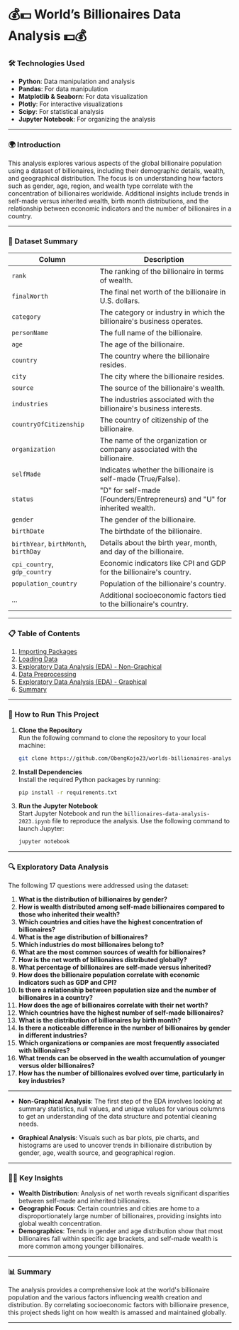 # 💰💵 **World’s Billionaires Data Analysis** 💵💰

### 🛠 Technologies Used

- **Python**: Data manipulation and analysis
- **Pandas**: For data manipulation
- **Matplotlib & Seaborn**: For data visualization
- **Plotly**: For interactive visualizations
- **Scipy**: For statistical analysis
- **Jupyter Notebook**: For organizing the analysis

---
### 🌍 Introduction

This analysis explores various aspects of the global billionaire population using a dataset of billionaires, including their demographic details, wealth, and geographical distribution. The focus is on understanding how factors such as gender, age, region, and wealth type correlate with the concentration of billionaires worldwide. Additional insights include trends in self-made versus inherited wealth, birth month distributions, and the relationship between economic indicators and the number of billionaires in a country.

---

### 💾 Dataset Summary

| Column                             | Description                                                   |
|------------------------------------|---------------------------------------------------------------|
| `rank`                             | The ranking of the billionaire in terms of wealth.             |
| `finalWorth`                       | The final net worth of the billionaire in U.S. dollars.        |
| `category`                         | The category or industry in which the billionaire's business operates. |
| `personName`                       | The full name of the billionaire.                             |
| `age`                              | The age of the billionaire.                                   |
| `country`                          | The country where the billionaire resides.                    |
| `city`                             | The city where the billionaire resides.                       |
| `source`                           | The source of the billionaire's wealth.                       |
| `industries`                       | The industries associated with the billionaire's business interests. |
| `countryOfCitizenship`             | The country of citizenship of the billionaire.                |
| `organization`                     | The name of the organization or company associated with the billionaire. |
| `selfMade`                         | Indicates whether the billionaire is self-made (True/False).  |
| `status`                           | "D" for self-made (Founders/Entrepreneurs) and "U" for inherited wealth. |
| `gender`                           | The gender of the billionaire.                                |
| `birthDate`                        | The birthdate of the billionaire.                             |
| `birthYear`, `birthMonth`, `birthDay` | Details about the birth year, month, and day of the billionaire. |
| `cpi_country`, `gdp_country`       | Economic indicators like CPI and GDP for the billionaire's country. |
| `population_country`               | Population of the billionaire's country.                      |
| ...                                | Additional socioeconomic factors tied to the billionaire's country. |

---

### 📋 Table of Contents

1. [Importing Packages](#one)
2. [Loading Data](#two)
3. [Exploratory Data Analysis (EDA) - Non-Graphical](#three)
4. [Data Preprocessing](#four)
5. [Exploratory Data Analysis (EDA) - Graphical](#five)
6. [Summary](#six)

---

### 🚀 How to Run This Project

1. **Clone the Repository**  
   Run the following command to clone the repository to your local machine:
   ```bash
   git clone https://github.com/ObengKojo23/worlds-billionaires-analysis.git
2. **Install Dependencies**  
   Install the required Python packages by running:
   ```bash
   pip install -r requirements.txt
3. **Run the Jupyter Notebook**  
   Start Jupyter Notebook and run the `billionaires-data-analysis-2023.ipynb` file to reproduce the analysis. Use the following command to launch Jupyter:

   ```bash
   jupyter notebook
---

### 🔍 Exploratory Data Analysis

The following 17 questions were addressed using the dataset:

1. **What is the distribution of billionaires by gender?**
2. **How is wealth distributed among self-made billionaires compared to those who inherited their wealth?**
3. **Which countries and cities have the highest concentration of billionaires?**
4. **What is the age distribution of billionaires?**
5. **Which industries do most billionaires belong to?**
6. **What are the most common sources of wealth for billionaires?**
7. **How is the net worth of billionaires distributed globally?**
8. **What percentage of billionaires are self-made versus inherited?**
9. **How does the billionaire population correlate with economic indicators such as GDP and CPI?**
10. **Is there a relationship between population size and the number of billionaires in a country?**
11. **How does the age of billionaires correlate with their net worth?**
12. **Which countries have the highest number of self-made billionaires?**
13. **What is the distribution of billionaires by birth month?**
14. **Is there a noticeable difference in the number of billionaires by gender in different industries?**
15. **Which organizations or companies are most frequently associated with billionaires?**
16. **What trends can be observed in the wealth accumulation of younger versus older billionaires?**
17. **How has the number of billionaires evolved over time, particularly in key industries?**

---

- **Non-Graphical Analysis**: The first step of the EDA involves looking at summary statistics, null values, and unique values for various columns to get an understanding of the data structure and potential cleaning needs.
  
- **Graphical Analysis**: Visuals such as bar plots, pie charts, and histograms are used to uncover trends in billionaire distribution by gender, age, wealth source, and geographical region.

---

### 🧑‍💻 Key Insights

- **Wealth Distribution**: Analysis of net worth reveals significant disparities between self-made and inherited billionaires.
- **Geographic Focus**: Certain countries and cities are home to a disproportionately large number of billionaires, providing insights into global wealth concentration.
- **Demographics**: Trends in gender and age distribution show that most billionaires fall within specific age brackets, and self-made wealth is more common among younger billionaires.

---

### 📊 Summary

The analysis provides a comprehensive look at the world's billionaire population and the various factors influencing wealth creation and distribution. By correlating socioeconomic factors with billionaire presence, this project sheds light on how wealth is amassed and maintained globally.

---
